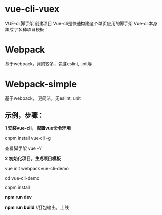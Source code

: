 # vue-cli-vuex
 VUE-cli脚手架 创建项目
 Vue-cli是快速构建这个单页应用的脚手架
 Vue-cli本身集成了多种项目模板： 
# Webpack  
 基于webpack，用的较多，包含eslint, unit等
# Webpack-simple  
 基于webpack， 更简洁，无eslint, unit

## 示例，步骤：
**1 安装vue-cli， 配置vue命令环境**

  cnpm install vue-cli -g
  
  查看脚手架 vue –V

**2 初始化项目，生成项目模板**

vue init webpack vue-cli-demo

cd vue-cli-demo

cnpm install

**npm run dev**

**npm run build**  //打包输出，上线
